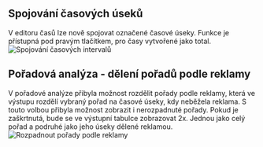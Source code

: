 ﻿---
categories: [kiwi]
layout: kiwi
---
## Spojování časových úseků
V editoru časů lze nově spojovat označené časové úseky. Funkce je přístupná pod pravým tlačítkem, pro časy vytvořené jako total.
![Spojování časových intervalů]({{site.url}}/data/spojovanicasu.png "Spojování časových intervalů") 

## Pořadová analýza - dělení pořadů podle reklamy
V pořadové analýze přibyla možnost rozdělit pořady podle reklamy, která ve výstupu rozdělí vybraný pořad na časové úseky, kdy neběžela reklama. S touto volbou přibyla možnost zobrazit i nerozpadnuté pořady. Pokud je zaškrtnutá, bude se ve výstupní tabulce zobrazovat 2x. Jednou jako celý pořad a podruhé jako jeho úseky dělené reklamou.
![Rozpadnout pořady podle reklamy]({{site.url}}/data/rozpaddlereklamy.png "Rozpadnout pořady podle reklamy")
